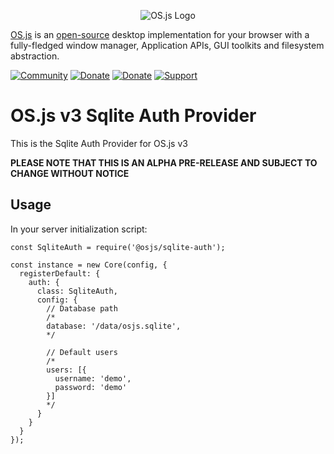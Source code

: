 <p align="center">
  <img alt="OS.js Logo" src="https://raw.githubusercontent.com/os-js/gfx/master/logo-big.png" />
</p>

[OS.js](https://www.os-js.org/) is an [open-source](https://raw.githubusercontent.com/os-js/OS.js/master/LICENSE) desktop implementation for your browser with a fully-fledged window manager, Application APIs, GUI toolkits and filesystem abstraction.

[![Community](https://img.shields.io/badge/join-community-green.svg)](https://community.os-js.org/)
[![Donate](https://img.shields.io/badge/liberapay-donate-yellowgreen.svg)](https://liberapay.com/os-js/)
[![Donate](https://img.shields.io/badge/paypal-donate-yellow.svg)](https://www.paypal.com/cgi-bin/webscr?cmd=_donations&business=andersevenrud%40gmail%2ecom&lc=NO&currency_code=USD&bn=PP%2dDonationsBF%3abtn_donate_SM%2egif%3aNonHosted)
[![Support](https://img.shields.io/badge/patreon-support-orange.svg)](https://www.patreon.com/user?u=2978551&ty=h&u=2978551)

# OS.js v3 Sqlite Auth Provider

This is the Sqlite Auth Provider for OS.js v3

**PLEASE NOTE THAT THIS IS AN ALPHA PRE-RELEASE AND SUBJECT TO CHANGE WITHOUT NOTICE**

## Usage

In your server initialization script:

```
const SqliteAuth = require('@osjs/sqlite-auth');

const instance = new Core(config, {
  registerDefault: {
    auth: {
      class: SqliteAuth,
      config: {
        // Database path
        /*
        database: '/data/osjs.sqlite',
        */

        // Default users
        /*
        users: [{
          username: 'demo',
          password: 'demo'
        }]
        */
      }
    }
  }
});
```
